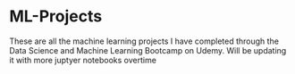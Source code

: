 # ML-Projects

These are all the machine learning projects I have completed through the Data Science and Machine Learning Bootcamp on Udemy.
Will be updating it with more juptyer notebooks overtime

